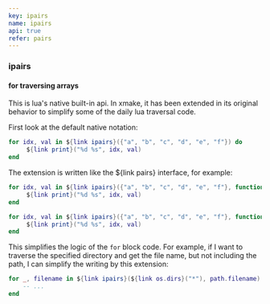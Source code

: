 ```yaml
---
key: ipairs
name: ipairs
api: true
refer: pairs
---
```


### ipairs

#### for traversing arrays

This is lua's native built-in api. In xmake, it has been extended in its original behavior to simplify some of the daily lua traversal code.

First look at the default native notation:

```lua
for idx, val in ${link ipairs}({"a", "b", "c", "d", "e", "f"}) do
     ${link print}("%d %s", idx, val)
end
```

The extension is written like the ${link pairs} interface, for example:

```lua
for idx, val in ${link ipairs}({"a", "b", "c", "d", "e", "f"}, function (v) return v:upper() end) do
     ${link print}("%d %s", idx, val)
end

for idx, val in ${link ipairs}({"a", "b", "c", "d", "e", "f"}, function (v, a, b) return v:upper() .. a .. b end, "a", "b") do
     ${link print}("%d %s", idx, val)
end
```

This simplifies the logic of the `for` block code. For example, if I want to traverse the specified directory and get the file name, but not including the path, I can simplify the writing by this extension:

```lua
for _, filename in ${link ipairs}(${link os.dirs}("*"), path.filename) do
    -- ...
end
```
